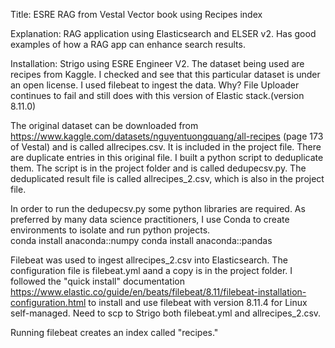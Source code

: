 Title: ESRE RAG from Vestal Vector book using Recipes index

Explanation:  RAG application using Elasticsearch and ELSER v2. Has good examples of how a RAG app can enhance search results.

Installation: Strigo using ESRE Engineer V2. 
The dataset being used are recipes from Kaggle. I checked and see that this particular dataset is under an open license. 
I used filebeat to ingest the data. Why? File Uploader continues to fail and still does with this version of Elastic stack.(version 8.11.0)

The original dataset can be downloaded from https://www.kaggle.com/datasets/nguyentuongquang/all-recipes
(page 173 of Vestal) and is called allrecipes.csv. It is included in the project file.
There are duplicate entries in this original file. I built a python script to deduplicate them.
The script is in the project folder and is called dedupecsv.py.  The deduplicated result file is called allrecipes_2.csv, which is also in the project file.

In order to run the dedupecsv.py some python libraries are required. As preferred by many data science practitioners, I use Conda to create environments to isolate and run python projects.  
conda install anaconda::numpy
conda install anaconda::pandas

Filebeat was used to ingest allrecipes_2.csv into Elasticsearch. The configuration file is filebeat.yml aand a copy is in the project folder. I followed the "quick install" documentation https://www.elastic.co/guide/en/beats/filebeat/8.11/filebeat-installation-configuration.html to install and use filebeat with version 8.11.4 for Linux self-managed. 
Need to scp to Strigo both filebeat.yml and allrecipes_2.csv.

Running filebeat creates an index called "recipes."







